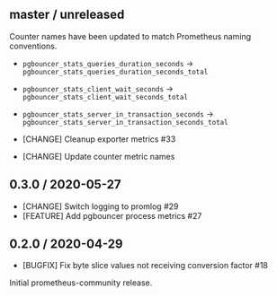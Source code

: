 ## master / unreleased

Counter names have been updated to match Prometheus naming conventions.
* `pgbouncer_stats_queries_duration_seconds` -> `pgbouncer_stats_queries_duration_seconds_total`
* `pgbouncer_stats_client_wait_seconds` -> `pgbouncer_stats_client_wait_seconds_total`
* `pgbouncer_stats_server_in_transaction_seconds` -> `pgbouncer_stats_server_in_transaction_seconds_total`

* [CHANGE] Cleanup exporter metrics #33
* [CHANGE] Update counter metric names

## 0.3.0 / 2020-05-27

* [CHANGE] Switch logging to promlog #29
* [FEATURE] Add pgbouncer process metrics #27

## 0.2.0 / 2020-04-29

* [BUGFIX] Fix byte slice values not receiving conversion factor #18

Initial prometheus-community release.
